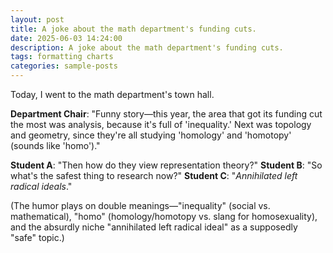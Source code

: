 ```yaml
---
layout: post
title: A joke about the math department's funding cuts.
date: 2025-06-03 14:24:00
description: A joke about the math department's funding cuts.
tags: formatting charts
categories: sample-posts
---
```


Today, I went to the math department's town hall.

**Department Chair**: "Funny story—this year, the area that got its funding cut the most was analysis, because it's full of 'inequality.' Next was topology and geometry, since they're all studying 'homology' and 'homotopy' (sounds like 'homo')."

**Student A**: "Then how do they view representation theory?"
**Student B**: "So what's the safest thing to research now?"
**Student C**: "*Annihilated left radical ideals*."

(The humor plays on double meanings—"inequality" (social vs. mathematical), "homo" (homology/homotopy vs. slang for homosexuality), and the absurdly niche "annihilated left radical ideal" as a supposedly "safe" topic.)
